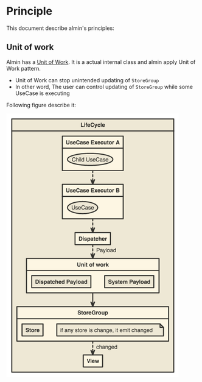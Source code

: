 # Principle

This document describe almin's principles:

## Unit of work

Almin has a [Unit of Work](https://martinfowler.com/eaaCatalog/unitOfWork.html "Unit of Work").
It is a actual internal class and almin apply Unit of Work pattern.

- Unit of Work can stop unintended updating of `StoreGroup`
- In other word, The user can control updating of `StoreGroup` while some UseCase is executing 

Following figure describe it:

[![unit of work](../resources/unit-of-work.png)][unit-of-work]

[unit-of-work]: http://www.nomnoml.com/#view/%23padding%3A%2010%0A%5BLifeCycle%7C%0A%09%5BUseCase%20Executor%20A%7C%0A%20%20%20%20%09%5B%3Cusecase%3EChild%20UseCase%5D%0A%20%20%20%20%5D%20--%3E%20%5BUseCase%20Executor%20B%5D%0A%09%5BUseCase%20Executor%20B%7C%0A%20%20%20%20%09%5B%3Cusecase%3EUseCase%5D%0A%20%20%20%20%5D%20--%3E%20%5BDispatcher%5D%0A%20%20%20%20%2F%2F%20%5BDispatcher%5D%20--%3E%20%5BStoreGroup%5D%0A%20%20%20%20%5BStoreGroup%5D%0A%20%20%20%20%2F%2F%20unit%20of%20work%0A%20%20%20%20%5BDispatcher%5D%20Payload--%3E%20%5BUnit%20of%20work%5D%0A%20%20%20%20%5BUnit%20of%20work%7C%0A%20%20%20%20%09%5BDispatched%20Payload%5D%0A%20%20%20%20%20%20%20%20%5BSystem%20Payload%5D%0A%20%20%20%20%5D%20-%3E%20%5BStoreGroup%5D%0A%20%20%20%20%2F%2F%20to%20view%0A%20%20%20%20%5BStoreGroup%7C%20%0A%20%20%20%20%09%5BStore%5D%0A%20%20%20%20%20%20%20%20%5B%3Cnote%3Eif%20any%20store%20is%20change%2C%20it%20emit%20changed%5D%0A%20%20%20%20%5D%0A%20%20%20%20%0A%20%20%20%20%5BStoreGroup%5D%20changed%20--%3E%20%5BView%5D%0A%5D
